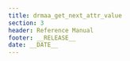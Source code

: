 ```yaml
---
title: drmaa_get_next_attr_value
section: 3
header: Reference Manual
footer: __RELEASE__
date: __DATE__
---
```


